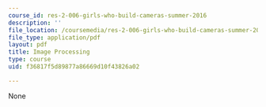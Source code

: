 ```yaml
---
course_id: res-2-006-girls-who-build-cameras-summer-2016
description: ''
file_location: /coursemedia/res-2-006-girls-who-build-cameras-summer-2016/f36817f5d89877a86669d10f43826a02_MITRES_2_006SUM16_Olivia.pdf
file_type: application/pdf
layout: pdf
title: Image Processing
type: course
uid: f36817f5d89877a86669d10f43826a02

---
```

None